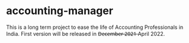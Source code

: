 # accounting-manager
This is a long term project to ease the life of Accounting Professionals in India.
First version will be released in D̶e̶c̶e̶m̶b̶e̶r̶ ̶2̶0̶2̶1̶ April 2022.
